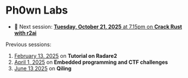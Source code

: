 # Ph0wn Labs

- :date: Next session: [**Tuesday, October 21, 2025** at 7.15pm on **Crack Rust with r2ai**](./lab-04/README.md)

Previous sessions:

1. [February 13, 2025](./lab-01/README.md) on **Tutorial on Radare2**
2. [April 1, 2025](./lab-02/README.md) on **Embedded programming and CTF challenges**
3. [June 13 2025](./lab-03/README.md) on **Qiling**



